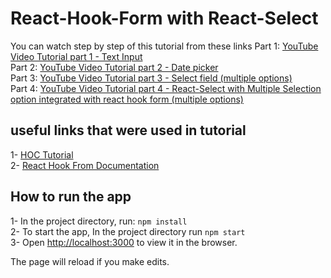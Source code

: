 # React-Hook-Form with React-Select

You can watch step by step of this tutorial from these links
    Part 1: [YouTube Video Tutorial part 1 - Text Input](https://youtu.be/9h4ZkZMcNmI) \
    Part 2: [YouTube Video Tutorial part 2 - Date picker](https://youtu.be/4TOG-hgeDFc) \
    Part 3: [YouTube Video Tutorial part 3 - Select field (multiple options)](https://youtu.be/9RspE_CYYTE) \
    Part 4: [YouTube Video Tutorial part 4 - React-Select with Multiple Selection option integrated with react hook form (multiple options)]()

## useful links that were used in tutorial
1- [HOC Tutorial](https://youtu.be/leY17OeiHqE) \
2- [React Hook From Documentation](https://react-hook-form.com/)

## How to run the app
1- In the project directory, run: `npm install`\
2- To start the app, In the project directory run `npm start`\
3- Open [http://localhost:3000](http://localhost:3000) to view it in the browser.

The page will reload if you make edits.

